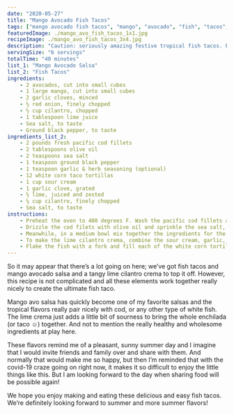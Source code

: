 ```yaml
---
date: "2020-05-27"
title: "Mango Avocado Fish Tacos"
tags: ["mango avocado fish tacos", "mango", "avocado", "fish", "tacos", "fish tacos", "mango avocado salsa", "lime crema", "entrees"]
featuredImage: ./mango_avo_fish_tacos_1x1.jpg
recipeImage: ./mango_avo_fish_tacos_3x4.jpg
description: "Caution: seriously amazing festive tropical fish tacos. Pairs well with some margaritas or cerveza!"
servingSize: "6 servings"
totalTime: "40 minutes"
list_1: "Mango Avocado Salsa"
list_2: "Fish Tacos"
ingredients:
    - 2 avocados, cut into small cubes
    - 1 large mango, cut into small cubes
    - 2 garlic cloves, minced
    - ½ red onion, finely chopped
    - ½ cup cilantro, chopped
    - 1 tablespoon lime juice
    - Sea salt, to taste
    - Ground black pepper, to taste
ingredients_list_2:
    - 2 pounds fresh pacific cod fillets
    - 2 tablespoons olive oil
    - 2 teaspoons sea salt
    - 1 teaspoon ground black pepper
    - 1 teaspoon garlic & herb seasoning (optional)
    - 12 white corn taco tortillas
    - 1 cup sour cream
    - 1 garlic clove, grated
    - ½ lime, juiced and zested
    - ¼ cup cilantro, finely chopped
    - Sea salt, to taste
instructions:
    - Preheat the oven to 400 degrees F. Wash the pacific cod fillets and pat dry with a paper towel before placing them in a glass baking dish.
    - Drizzle the cod filets with olive oil and sprinkle the sea salt, black pepper, and garlic and herb seasoning all over and on both sides. Bake for about 20-25 minutes, depending on how thick the filets are and until they flake easily with a fork.
    - Meanwhile, in a medium bowl mix together the ingredients for the mango avocado salsa.
    - To make the lime cilantro crema, combine the sour cream, garlic, lime juice and zest, and cilantro. Add salt to taste.
    - Flake the fish with a fork and fill each of the white corn tortillas. Top with the salsa, drizzle with crema, and enjoy!
---
```

So it may appear that there’s a lot going on here; we’ve got fish tacos and mango avocado salsa and a tangy lime cilantro crema to top it off. However, this recipe is not complicated and all these elements work together really nicely to create the ultimate fish taco.

Mango avo salsa has quickly become one of my favorite salsas and the tropical flavors really pair nicely with cod, or any other type of white fish. The lime crema just adds a little bit of sourness to bring the whole enchilada (or taco ☺) together. And not to mention the really healthy and wholesome ingredients at play here.

These flavors remind me of a pleasant, sunny summer day and I imagine that I would invite friends and family over and share with them. And normally that would make me so happy, but then I’m reminded that with the covid-19 craze going on right now, it makes it so difficult to enjoy the little things like this. But I am looking forward to the day when sharing food will be possible again!

We hope you enjoy making and eating these delicious and easy fish tacos. We’re definitely looking forward to summer and more summer flavors!
